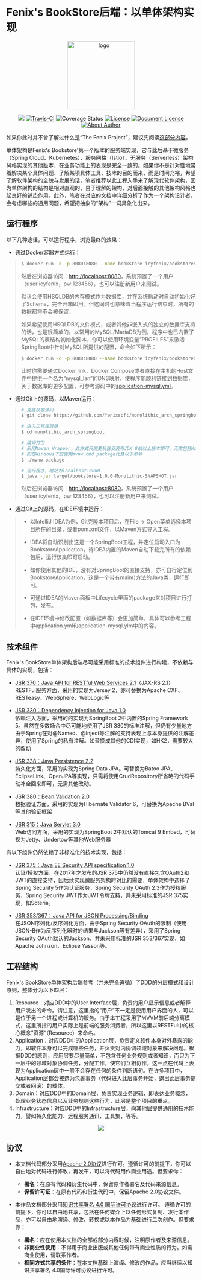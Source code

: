 # Fenix's BookStore后端：以单体架构实现

<p align="center">
  <a href="https://icyfenix.cn" target="_blank">
    <img width="180" src="https://raw.githubusercontent.com/fenixsoft/awesome-fenix/master/.vuepress/public/images/logo-color.png" alt="logo">
  </a>
</p>
<p align="center">
    <a href="https://icyfenix.cn"  style="display:inline-block"><img src="https://raw.githubusercontent.com/fenixsoft/awesome-fenix/master/.vuepress/public/images/Release-v1.svg"></a>
    <a href="https://travis-ci.com/fenixsoft/monolithic_arch_springboot" target="_blank"  style="display:inline-block"><img src="https://travis-ci.com/fenixsoft/monolithic_arch_springboot.svg?branch=master" alt="Travis-CI"></a>
    <a href='https://coveralls.io/github/fenixsoft/monolithic_arch_springboot?branch=master'><img src='https://coveralls.io/repos/github/fenixsoft/monolithic_arch_springboot/badge.svg?branch=master'  target="_blank"  style="display:inline-block" alt='Coverage Status' /></a>
    <a href="https://www.apache.org/licenses/LICENSE-2.0"  target="_blank" style="display:inline-block"><img src="https://raw.githubusercontent.com/fenixsoft/awesome-fenix/master/.vuepress/public/images/License-Apache.svg" alt="License"></a>
<a href="https://creativecommons.org/licenses/by/4.0/"  target="_blank" style="display:inline-block"><img src="https://raw.githubusercontent.com/fenixsoft/awesome-fenix/master/.vuepress/public/images/DocLicense-CC-red.svg" alt="Document License"></a>
    <a href="https://icyfenix.cn/introduction/about-me.html" target="_blank" style="display:inline-block"><img src="https://raw.githubusercontent.com/fenixsoft/awesome-fenix/master/.vuepress/public/images/Author-IcyFenix-blue.svg" alt="About Author"></a>
</p>


如果你此时并不曾了解过什么是“The Fenix Project”，建议先阅读<a href="https://icyfenix.cn/introduction/about-the-fenix-project.html">这部分内容</a>。

单体架构是Fenix's Bookstore'第一个版本的服务端实现，它与此后基于微服务（Spring Cloud、Kubernetes）、服务网格（Istio）、无服务（Serverless）架构风格实现的其他版本，在业务功能上的表现是完全一致的。如果你不是针对性地带着解决某个具体问题、了解某项具体工具、技术的目的而来，而是时间充裕，希望了解软件架构的全貌与发展的话，笔者推荐以此工程入手来了解现代软件架构，因为单体架构的结构是相对直观的，易于理解的架构，对后面接触的其他架构风格也起良好的铺垫作用。此外，笔者在对应的文档中详细分析了作为一个架构设计者，会考虑哪些的通用问题，希望把抽象的“架构”一词具象化出来。

## 运行程序

以下几种途径，可以运行程序，浏览最终的效果：

- 通过Docker容器方式运行：

> ```bash
> $ docker run -d -p 8080:8080 --name bookstore icyfenix/bookstore:monolithic 
> ```
>
> 然后在浏览器访问：[http://localhost:8080](http://localhost:8080)，系统预置了一个用户（user:icyfenix，pw:123456），也可以注册新用户来测试。
>
> 默认会使用HSQLDB的内存模式作为数据库，并在系统启动时自动初始化好了Schema，完全开箱即用。但这同时也意味着当程序运行结束时，所有的数据都将不会被保留。
>
> 如果希望使用HSQLDB的文件模式，或者其他非嵌入式的独立的数据库支持的话，也是很简单的。以常用的MySQL/MariaDB为例，程序中也已内置了MySQL的表结构初始化脚本，你可以使用环境变量“PROFILES”来激活SpringBoot中针对MySQL所提供的配置，命令如下所示：
>
> ```bash
> $ docker run -d -p 8080:8080 --name bookstore icyfenix/bookstore:monolithic -e PROFILES=mysql
> ```
>
> 此时你需要通过Docker link、Docker Compose或者直接在主机的Host文件中提供一个名为“mysql_lan”的DNS映射，使程序能顺利链接到数据库，关于数据库的更多配置，可参考源码中的[application-mysql.yml](https://github.com/fenixsoft/monolithic_arch_springboot/blob/70f435911b0e0753d7e4cee27cd96304dbef786d/src/main/resources/application-mysql.yml)。

- 通过Git上的源码，以Maven运行：

>```bash
># 克隆获取源码
>$ git clone https://github.com/fenixsoft/monolithic_arch_springboot.git
>
># 进入工程根目录
>$ cd monolithic_arch_springboot
>
># 编译打包
># 采用Maven Wrapper，此方式只需要机器安装有JDK 8或以上版本即可，无需包括Maven在内的其他任何依赖
># 如在Windows下应使用mvnw.cmd package代替以下命令
>$ ./mvnw package
>
># 运行程序，地址为localhost:8080
>$ java -jar target/bookstore-1.0.0-Monolithic-SNAPSHOT.jar
>```
>
>然后在浏览器访问：[http://localhost:8080](http://localhost:8080)，系统预置了一个用户（user:icyfenix，pw:123456），也可以注册新用户来测试。

- 通过Git上的源码，在IDE环境中运行：

> - 以IntelliJ IDEA为例，Git克隆本项目后，在File -> Open菜单选择本项目所在的目录，或者pom.xml文件，以Maven方式导入工程。
>
> - IDEA将自动识别出这是一个SpringBoot工程，并定位启动入口为BookstoreApplication，待IDEA内置的Maven自动下载完所有的依赖包后，运行该类即可启动。
>
> - 如你使用其他的IDE，没有对SpringBoot的直接支持，亦可自行定位到BookstoreApplication，这是一个带有main()方法的Java类，运行即可。
>
> - 可通过IDEA的Maven面板中Lifecycle里面的package来对项目进行打包、发布。
>
> - 在IDE环境中修改配置（如数据库等）会更加简单，具体可以参考工程中application.yml和application-mysql.ylm中的内容。

## 技术组件

Fenix's BookStore单体架构后端尽可能采用标准的技术组件进行构建，不依赖与具体的实现，包括：

- [JSR 370：Java API for RESTful Web Services 2.1](https://jcp.org/en/jsr/detail?id=370)（JAX-RS 2.1）<br/>RESTFul服务方面，采用的实现为Jersey 2，亦可替换为Apache CXF、RESTeasy、WebSphere、WebLogic等

- [JSR 330：Dependency Injection for Java 1.0](https://jcp.org/en/jsr/detail?id=330)<br/>依赖注入方面，采用的的实现为SpringBoot 2中内置的Spring Framework 5。虽然在多数场合中尽可能地使用了JSR 330的标准注解，但仍有少量地方由于Spring在对@Named、@Inject等注解的支持表现上与本身提供的注解差异，使用了Spring的私有注解。如替换成其他的CDI实现，如HK2，需要较大的改动

- [JSR 338：Java Persistence 2.2](https://jcp.org/en/jsr/detail?id=338)<br/>持久化方面，采用的实现为Spring Data JPA。可替换为Batoo JPA、EclipseLink、OpenJPA等实现，只需将使用CrudRepository所省略的代码手动补全回来即可，无需其他改动。

- [JSR 380：Bean Validation 2.0](https://jcp.org/en/jsr/detail?id=380)<br/>
  数据验证方面，采用的实现为Hibernate Validator 6，可替换为Apache BVal等其他验证框架

- [JSR 315：Java Servlet 3.0](https://jcp.org/en/jsr/detail?id=315)<br/>
  Web访问方面，采用的实现为SpringBoot 2中默认的Tomcat 9 Embed，可替换为Jetty、Undertow等其他Web服务器

有以下组件仍然依赖了非标准化的技术实现，包括：

- [JSR 375：Java EE Security API specification 1.0](https://jcp.org/en/jsr/detail?id=375)<br/>
认证/授权方面，在2017年才发布的JSR 375中仍然没有直接包含OAuth2和JWT的直接支持，因后续实现微服务架构时对比的需要，单体架构中选择了Spring Security 5作为认证服务，Spring Security OAuth 2.3作为授权服务，Spring Security JWT作为JWT令牌支持，并未采用标准的JSR 375实现，如Soteria。

- [JSR 353/367：Java API for JSON Processing/Binding](https://jcp.org/en/jsr/detail?id=353)<br/>在JSON序列化/反序列化方面，由于Spring Security OAuth的限制（使用JSON-B作为反序列化器时的结果与Jackson等有差异），采用了Spring Security OAuth默认的Jackson，并未采用标准的JSR 353/367实现，如Apache Johnzon、Eclipse Yasson等。

## 工程结构

Fenix's BookStore单体架构后端参考（并未完全遵循）了DDD的分层模式和设计原则，整体分为以下四层：

1. Resource：对应DDD中的User Interface层，负责向用户显示信息或者解释用户发出的命令。请注意，这里指的“用户”不一定是使用用户界面的人，可以是位于另一个进程或计算机的服务。由于本工程采用了MVVM前后端分离模式，这里所指的用户实际上是前端的服务消费者，所以这里以RESTFul中的核心概念”资源“（Resource）来命名。
2. Application：对应DDD中的Application层，负责定义软件本身对外暴露的能力，即软件本身可以完成哪些任务，并负责对内协调领域对象来解决问题。根据DDD的原则，应用层要尽量简单，不包含任何业务规则或者知识，而只为下一层中的领域对象协调任务，分配工作，使它们互相协作，这一点在代码上表现为Application层中一般不会存在任何的条件判断语句。在许多项目中，Application层都会被选为包裹事务（代码进入此层事务开始，退出此层事务提交或者回滚）的载体。
3. Domain：对应DDD中的Domain层，负责实现业务逻辑，即表达业务概念，处理业务状态信息以及业务规则这些行为，此层是整个项目的重点。
4. Infrastructure：对应DDD中的Infrastructure层，向其他层提供通用的技术能力，譬如持久化能力、远程服务通讯、工具集，等等。

<GitHubWrapper>
<p align="center">
    <img  src="https://raw.githubusercontent.com/fenixsoft/awesome-fenix/master/.vuepress/public/images/ddd-arch.png" >
</p>
</GitHubWrapper>



## 协议

- 本文档代码部分采用[Apache 2.0协议](https://www.apache.org/licenses/LICENSE-2.0)进行许可。遵循许可的前提下，你可以自由地对代码进行修改，再发布，可以将代码用作商业用途。但要求你：
  - **署名**：在原有代码和衍生代码中，保留原作者署名及代码来源信息。
  - **保留许可证**：在原有代码和衍生代码中，保留Apache 2.0协议文件。
  
- 本作品文档部分采用[知识共享署名 4.0 国际许可协议](http://creativecommons.org/licenses/by/4.0/)进行许可。 遵循许可的前提下，你可以自由地共享，包括在任何媒介上以任何形式复制、发行本作品，亦可以自由地演绎、修改、转换或以本作品为基础进行二次创作。但要求你：
  - **署名**：应在使用本文档的全部或部分内容时候，注明原作者及来源信息。
  - **非商业性使用**：不得用于商业出版或其他任何带有商业性质的行为。如需商业使用，请联系作者。
  - **相同方式共享的条件**：在本文档基础上演绎、修改的作品，应当继续以知识共享署名 4.0国际许可协议进行许可。